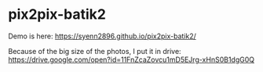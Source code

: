 # pix2pix-batik2

Demo is here: https://syenn2896.github.io/pix2pix-batik2/

Because of the big size of the photos, I put it in drive: https://drive.google.com/open?id=11FnZcaZovcu1mD5EJrg-xHnS0B1dgG0Q
